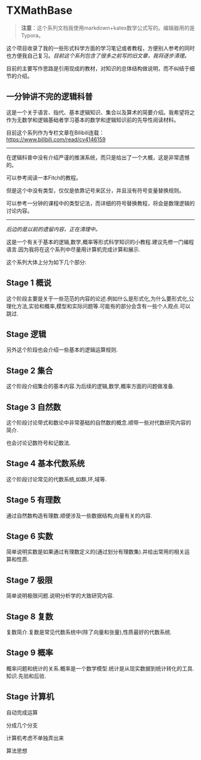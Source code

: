 # TXMathBase

>**注意**：这个系列文档我使用markdown+katex数学公式写的。编辑器用的是Typora。

这个项目收录了我的一些形式科学方面的学习笔记或者教程，方便别人参考的同时也方便我自己复习。*目前这个系列包含了很多之前写的旧文章，我将逐步清理。*

目前的主要写作思路是引用现成的教材，对知识的总体结构做说明，而不纠结于细节的介绍。

## 一分钟讲不完的逻辑科普

这是一个关于语言、指代、基本逻辑知识、集合以及算术的简要介绍。我希望将之作为无数学和逻辑基础者学习基本的数学和逻辑知识前的先导性阅读材料。

目前这个系列作为专栏文章在Bilibili连载：<https://www.bilibili.com/read/cv4146159>

----

在逻辑科普中没有介绍严谨的推演系统，而只是给出了一个大概，这是非常遗憾的。

可以参考阅读一本Fitch的教程。

但是这个中没有类型，仅仅是依靠记号来区分，并且没有符号变量替换规则。

可以参考一分钟的课程中的类型记法，而详细的符号替换教程，将会是数理逻辑的讨论内容。

----

*后边的是以前的遗留内容，正在清理中。*



这是一个有关于基本的逻辑,数学,概率等形式科学知识的小教程.建议先修一门编程语言.因为我将在这个系列中尽量用计算机完成计算和展示.

这个系列大体上分为如下几个部分:

## Stage 1 概说

这个阶段主要是关于一些范范的内容的论述.例如什么是形式化,为什么要形式化,公理化方法,实验和概率,模型和实际问题等.可能有的部分会含有一些个人观点.可以跳过.

## Stage  逻辑

另外这个阶段也会介绍一些基本的逻辑运算规则.

## Stage 2 集合

这个阶段介绍集合的基本内容.为后续的逻辑,数学,概率方面的问题做准备.

## Stage 3 自然数

这个阶段讨论带式和数论中非常基础的自然数的概念.顺带一些对代数研究内容的简介.

也会讨论记数符号和记数法.

## Stage 4 基本代数系统

这个阶段讨论常见的代数系统,如群,环,域等.

## Stage 5 有理数

通过自然数构造有理数.顺便涉及一些数据结构,向量有关的内容.

## Stage 6 实数

简单说明实数是如果通过有理数定义的(通过划分有理数集).并给出常用的相关运算和性质.

## Stage 7 极限

简单说明极限问题.说明分析学的大致研究内容.

## Stage 8 复数

复数简介.复数是常见代数系统中(除了向量和张量),性质最好的代数系统.

## Stage 9 概率

概率问题和统计的关系.概率是一个数学模型.统计是从现实数据到统计转化的工具.知识.先验和后验.

## Stage 计算机

自动完成运算

分成几个分支

计算机考虑不单独弄出来

算法思想